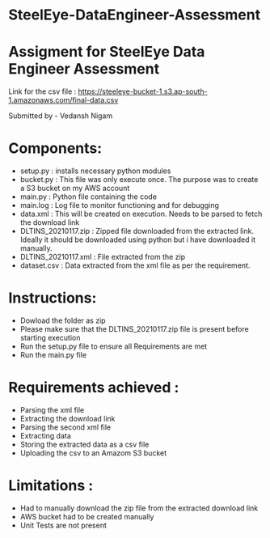 # SteelEye-DataEngineer-Assessment
# Assigment for SteelEye Data Engineer Assessment

Link for the csv file : https://steeleye-bucket-1.s3.ap-south-1.amazonaws.com/final-data.csv

Submitted by - Vedansh Nigam

# Components:
- setup.py : installs necessary python modules
- bucket.py : This file was only execute once. The purpose was to create a S3 bucket on my AWS account
- main.py : Python file containing the code
- main.log : Log file to monitor functioning and for debugging
- data.xml : This will be created on execution. Needs to be parsed to fetch the download link
- DLTINS_20210117.zip : Zipped file downloaded from the extracted link. Ideally it should be downloaded using python
                        but i have downloaded it manually.
- DLTINS_20210117.xml : File extracted from the zip
- dataset.csv : Data extracted from the xml file as per the requirement.           
          
# Instructions: 
- Dowload the folder as zip
- Please make sure that the DLTINS_20210117.zip file is present before starting execution
- Run the setup.py file to ensure all Requirements are met
- Run the main.py file

# Requirements achieved : 
- Parsing the xml file
- Extracting the download link
- Parsing the second xml file 
- Extracting data
- Storing the extracted data as a csv file
- Uploading the csv to an Amazom S3 bucket

# Limitations :
- Had to manually download the zip file from the extracted download link
- AWS bucket had to be created manually
- Unit Tests are not present
